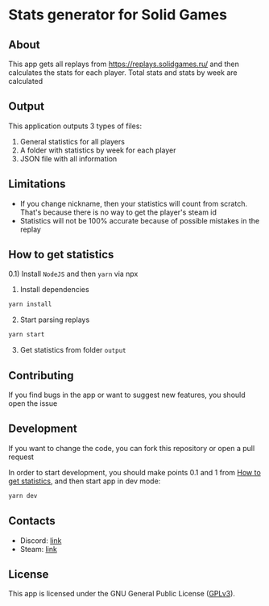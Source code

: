 # Stats generator for Solid Games

## About

This app gets all replays from https://replays.solidgames.ru/ and then calculates the stats for each player. Total stats and stats by week are calculated

## Output

This application outputs 3 types of files:
1) General statistics for all players
2) A folder with statistics by week for each player
3) JSON file with all information

## Limitations

- If you change nickname, then your statistics will count from scratch. That's because there is no way to get the player's steam id
- Statistics will not be 100% accurate because of possible mistakes in the replay

## How to get statistics

0.1) Install `NodeJS` and then `yarn` via npx
1) Install dependencies
```sh
yarn install
```
2) Start parsing replays
```sh
yarn start
```
3) Get statistics from folder `output`

## Contributing

If you find bugs in the app or want to suggest new features, you should open the issue

## Development

If you want to change the code, you can fork this repository or open a pull request

In order to start development, you should make points 0.1 and 1 from [How to get statistics](#how-to-get-statistics), and then start app in dev mode:

```sh
yarn dev
```

## Contacts

- Discord: [link](https://discordapp.com/users/270491849066545153)
- Steam: [link](https://steamcommunity.com/id/Afgan0r)

## License

This app is licensed under the GNU General Public License ([GPLv3](https://github.com/Afgan0r/sg-replay-parser/blob/master/LICENSE)).
